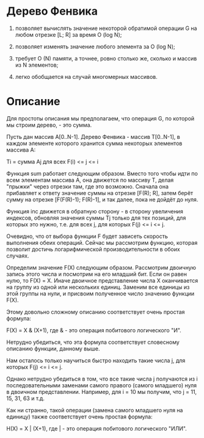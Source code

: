 # Дерево Фенвика
1) позволяет вычислять значение некоторой обратимой операции G на любом отрезке [L; R] за время O (log N);

2) позволяет изменять значение любого элемента за O (log N);

3) требует O (N) памяти, а точнее, ровно столько же, сколько и массив из N элементов;

4) легко обобщается на случай многомерных массивов.

# Описание
Для простоты описания мы предполагаем, что операция G, по которой мы строим дерево, - это сумма.

Пусть дан массив A[0..N-1]. Дерево Фенвика - массив T[0..N-1], в каждом элементе которого хранится сумма некоторых элементов массива A:

Ti = сумма Aj для всех F(i) <= j <= i

Функция sum работает следующим образом. Вместо того чтобы идти по всем элементам массива A, она движется по массиву T, делая "прыжки" через отрезки там, где это возможно. Сначала она прибавляет к ответу значение суммы на отрезке [F(R); R], затем берёт сумму на отрезке [F(F(R)-1); F(R)-1], и так далее, пока не дойдёт до нуля.

Функция inc движется в обратную сторону - в сторону увеличения индексов, обновляя значения суммы Tj только для тех позиций, для которых это нужно, т.е. для всех j, для которых F(j) <= i <= j.

Очевидно, что от выбора функции F будет зависеть скорость выполнения обеих операций. Сейчас мы рассмотрим функцию, которая позволит достичь логарифмической производительности в обоих случаях.

Определим значение F(X) следующим образом. Рассмотрим двоичную запись этого числа и посмотрим на его младший бит. Если он равен нулю, то F(X) = X. Иначе двоичное представление числа X оканчивается на группу из одной или нескольких единиц. Заменим все единицы из этой группы на нули, и присвоим полученное число значению функции F(X).

Этому довольно сложному описанию соответствует очень простая формула:

F(X) = X & (X+1),
где & - это операция побитового логического "И".

Нетрудно убедиться, что эта формула соответствует словесному описанию функции, данному выше.

 

Нам осталось только научиться быстро находить такие числа j, для которых F(j) <= i <= j.

Однако нетрудно убедиться в том, что все такие числа j получаются из i последовательными заменами самого правого (самого младшего) нуля в двоичном представлении. Например, для i = 10 мы получим, что j = 11, 15, 31, 63 и т.д.

Как ни странно, такой операции (замена самого младшего нуля на единицу) также соответствует очень простая формула:

H(X) = X | (X+1),
где | - это операция побитового логического "ИЛИ".
